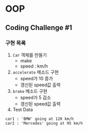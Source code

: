 # OOP

## Coding Challenge #1

### 구현 목록

1. `Car` 객체를 만들기
   - make
   - speed : km/h
2. `accelerate` 메소드 구현
   - speed가 10 증가
   - 갱신된 speed값 출력
3. `brake` 메소드 구현
   - speed가 5 감소
   - 갱신된 speed값 출력
4. Test Data

```
car1 : 'BMW' going at 120 km/h
car2 : 'Mercedes' going at 95 km/h
```
